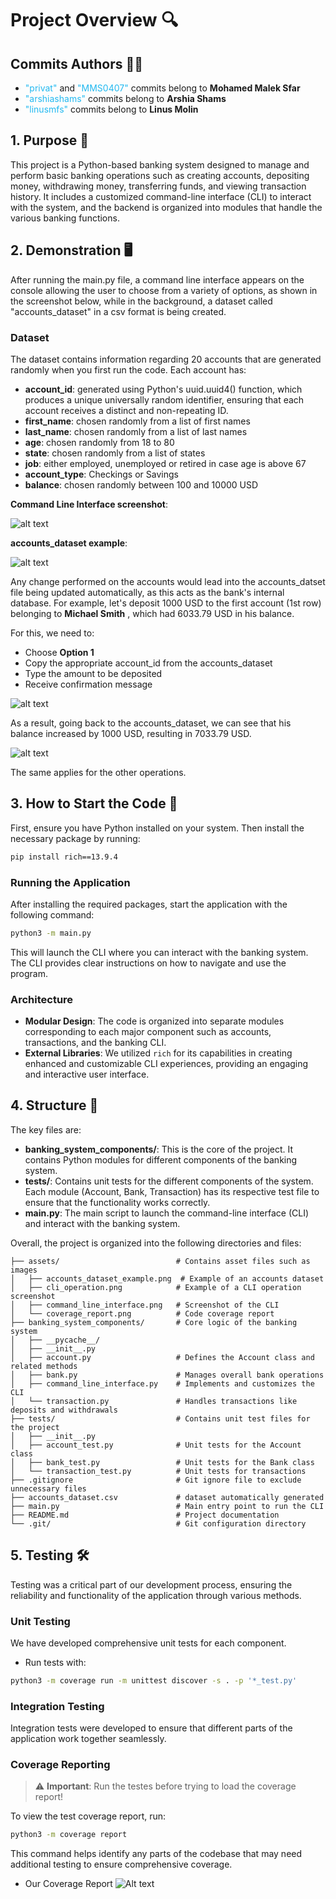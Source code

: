 # Project Overview 🔍
## Commits Authors 👨‍💻
- <span style="color:#23b9f0;">"privat"</span> and <span style="color:#23b9f0;">"MMS0407"</span> commits belong to **Mohamed Malek Sfar**
- <span style="color:#23b9f0;">"arshiashams"</span> commits belong to **Arshia Shams**
- <span style="color:#23b9f0;">"linusmfs"</span> commits belong to **Linus Molin**

## 1. Purpose 🎯
This project is a Python-based banking system designed to manage and perform basic banking operations such as creating accounts, depositing money, withdrawing money, transferring funds, and viewing transaction history. 
It includes a customized command-line interface (CLI) to interact with the system, and the backend is organized into modules that handle the various banking functions.
## 2. Demonstration 🖥️
After running the main.py file, a command line interface appears on the console allowing the user to choose from a variety of options, as shown in the screenshot below, while in the background, a dataset called "accounts_dataset" in a csv format is being created.

### Dataset
The dataset contains information regarding 20 accounts that are generated randomly when you first run the code. Each account has:
- **account_id**: generated using Python's uuid.uuid4() function, which produces a unique universally random identifier, ensuring that each account receives a distinct and non-repeating ID.
- **first_name**: chosen randomly from a list of first names
- **last_name**: chosen randomly from a list of last names
- **age**: chosen randomly from 18 to 80
- **state**: chosen randomly from a list of states
- **job**: either employed, unemployed or retired in case age is above 67
- **account_type**: Checkings or Savings
- **balance**: chosen randomly between 100 and 10000 USD

**Command Line Interface screenshot**: 

![alt text](assets/command_line_interface.png)

**accounts_dataset example**:

![alt text](assets/accounts_dataset_example.png)


Any change performed on the accounts would lead into the accounts_datset file being updated automatically, as this acts as the bank's internal database. For example, let's deposit 1000 USD to the first account (1st row) belonging to **Michael Smith** , which had 6033.79 USD in his balance. 

For this, we need to:
- Choose **Option 1**
- Copy the appropriate account_id from the accounts_dataset
- Type the amount to be deposited
- Receive confirmation message 

![alt text](assets/cli_operation.png)

As a result, going back to the accounts_dataset, we can see that his balance increased by 1000 USD, resulting in 7033.79 USD.

![alt text](assets/accounts_dataset_example_2.png)

The same applies for the other operations.

## 3. How to Start the Code 🔧

First, ensure you have Python installed on your system. Then install the necessary package by running:

```bash
pip install rich==13.9.4
```

### Running the Application

After installing the required packages, start the application with the following command:

```bash
python3 -m main.py
```

This will launch the CLI where you can interact with the banking system. The CLI provides clear instructions on how to navigate and use the program.

### Architecture

-   **Modular Design**: The code is organized into separate modules corresponding to each major component such as accounts, transactions, and the banking CLI.
-   **External Libraries**: We utilized `rich` for its capabilities in creating enhanced and customizable CLI experiences, providing an engaging and interactive user interface.

## 4. Structure 📂
The key files are:
- **banking_system_components/**: This is the core of the project. It contains Python modules for different components of the banking system.
- **tests/**: Contains unit tests for the different components of the system. Each module (Account, Bank, Transaction) has its respective test file to ensure that the functionality works correctly.
- **main.py**: The main script to launch the command-line interface (CLI) and interact with the banking system.

Overall, the project is organized into the following directories and files:
```
├── assets/                          # Contains asset files such as images
│   ├── accounts_dataset_example.png  # Example of an accounts dataset
│   ├── cli_operation.png            # Example of a CLI operation screenshot
│   ├── command_line_interface.png   # Screenshot of the CLI
│   └── coverage_report.png          # Code coverage report
├── banking_system_components/       # Core logic of the banking system
│   ├── __pycache__/                 
│   ├── __init__.py                 
│   ├── account.py                   # Defines the Account class and related methods
│   ├── bank.py                      # Manages overall bank operations
│   ├── command_line_interface.py    # Implements and customizes the CLI
│   └── transaction.py               # Handles transactions like deposits and withdrawals
├── tests/                           # Contains unit test files for the project
│   ├── __init__.py                  
│   ├── account_test.py              # Unit tests for the Account class
│   ├── bank_test.py                 # Unit tests for the Bank class
│   └── transaction_test.py          # Unit tests for transactions
├── .gitignore                       # Git ignore file to exclude unnecessary files
├── accounts_dataset.csv             # dataset automatically generated
├── main.py                          # Main entry point to run the CLI
├── README.md                        # Project documentation
└── .git/                            # Git configuration directory
```


## 5. Testing 🛠️

Testing was a critical part of our development process, ensuring the reliability and functionality of the application through various methods.

### Unit Testing

We have developed comprehensive unit tests for each component.

-   Run tests with:

```bash
python3 -m coverage run -m unittest discover -s . -p '*_test.py'
```

### Integration Testing

Integration tests were developed to ensure that different parts of the application work together seamlessly.

### Coverage Reporting

> :warning: **Important**: Run the testes before trying to load the coverage report!

To view the test coverage report, run:

```bash
python3 -m coverage report
```

This command helps identify any parts of the codebase that may need additional testing to ensure comprehensive coverage.

-   Our Coverage Report
    ![Alt text](assets/coverage_report.png)
